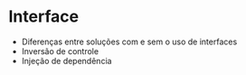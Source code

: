 # Interface

- Diferenças entre soluções com e sem o uso de interfaces
- Inversão de controle
- Injeção de dependência
